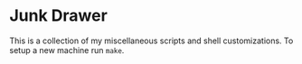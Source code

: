 # Junk Drawer

This is a collection of my miscellaneous scripts and shell customizations. To setup a new machine run `make`.



